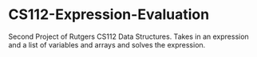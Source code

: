 # CS112-Expression-Evaluation

Second Project of Rutgers CS112 Data Structures. Takes in an expression and a list of variables and arrays and solves the expression.
